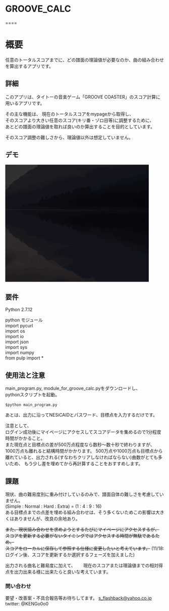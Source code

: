 # GROOVE_CALC
====

# 概要
任意のトータルスコアまでに、どの譜面の理論値が必要なのか、曲の組み合わせを算出するアプリです。

## 詳細

このアプリは、タイトーの音楽ゲーム「GROOVE COASTER」のスコア計算に用いるアプリです。

その主な機能は、
現在のトータルスコアをmypageから取得し、  
そのスコアより大きい任意のスコア(キリ番・ゾロ目等)に調整するために、  
あとどの譜面の理論値を取れば良いのか算出することを目的としています。

そのスコア調整の難しさから、理論値以外は想定していません。

## デモ
![demogif](https://raw.githubusercontent.com/keng000/Groove_Coaster_Calc/master/groove.gif)  

## 要件
Python 2.7.12

python モジュール  
import pycurl  
import os  
import io  
import json  
import sys  
import numpy  
from pulp import *   

## 使用法と注意
main_program.py, module_for_groove_calc.pyをダウンロードし、  
pythonスクリプトを起動。

```
$python main_program.py
```

あとは、出力に沿ってNESiCAIDとパスワード、目標点を入力するだけです。

注意として、  
ログイン成功後にマイページにアクセスしてスコアデータを集めるので1分程度時間がかかること。  
また現在点と目標点の差が500万点程度なら数秒〜数十秒で終わりますが、  
1000万点も離れると結構時間がかかります。
500万点や1000万点も目標点から離れていると、出力される(すなわちクリアしなければならない)曲数がとても多いため、
もう少し差を埋めてから再計算することをおすすめします。

## 課題
現状、曲の難易度別に重み付けしているのみで、譜面自体の難しさを考慮していません。  
(Simple : Normal : Hard : Extra) = (1 : 4 : 9 : 16)  
ある目標点までの点差を埋める組み合わせは、そう多くないためこの影響は大きくはありませんが、改良の余地あり。

~~また、現状組み合わせを求めようとするたびにマイページにアクセスするが、~~  
~~スコアを更新する必要がないタイミングではアクセスする時間が無駄であるため、~~  
~~スコアをローカルに保存して参照する仕様に変更したいと考えています。~~
(11/18: ログイン後、スコアを更新するか選択するフェーズを加えました)

出力される曲名と難易度に加えて、　　
現在のスコアまたは理論値までの相対得点を出力出来る様に出来たらと良いな考えています。


### 問い合わせ
要望・改善案・不具合報告等お待ちしてます。
s_flashback@yahoo.co.jp
twitter: @KENGo0o0
